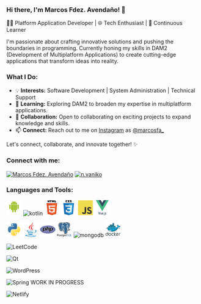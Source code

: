 ### Hi there, I'm Marcos Fdez. Avendaño! 👋

👨‍💻 Platform Application Developer | 🌐 Tech Enthusiast | 🚀 Continuous Learner

I'm passionate about crafting innovative solutions and pushing the boundaries in programming. Currently honing my skills in DAM2 (Development of Multiplatform Applications) to create cutting-edge applications that transform ideas into reality.

### What I Do:

- 💡 **Interests:** Software Development | System Administration | Technical Support
- 🌱 **Learning:** Exploring DAM2 to broaden my expertise in multiplatform applications.
- 🤝 **Collaboration:** Open to collaborating on exciting projects to expand knowledge and skills.
- 📫 **Connect:** Reach out to me on [Instagram](https://www.instagram.com/marcosfa_) as [@marcosfa_](https://www.instagram.com/marcosfa_)

Let's connect, collaborate, and innovate together! ✨

<h3 align="left">Connect with me:</h3>
<p align="left">
<a href="https://www.linkedin.com/in/marcos-fernández-avendaño-2031a41b6/" target="blank"><img align="center" src="https://raw.githubusercontent.com/rahuldkjain/github-profile-readme-generator/master/src/images/icons/Social/linked-in-alt.svg" alt="Marcos Fdez. Avendaño" height="30" width="40" /></a>
<a href="https://www.instagram.com/marcosfa_/" target="blank"><img align="center" src="https://raw.githubusercontent.com/rahuldkjain/github-profile-readme-generator/master/src/images/icons/Social/instagram.svg" alt="n.vaniko" height="30" width="40" /></a>
</p>

<h3 align="left">Languages and Tools:</h3>
<p align="left">
  <img src="https://raw.githubusercontent.com/devicons/devicon/master/icons/android/android-original-wordmark.svg" alt="android" width="40" height="40"/>
  <img src="https://www.vectorlogo.zone/logos/kotlinlang/kotlinlang-icon.svg" alt="kotlin" width="40" height="40"/>
  <img src="https://raw.githubusercontent.com/devicons/devicon/master/icons/html5/html5-original-wordmark.svg" alt="html5" width="40" height="40"/>
  <img src="https://raw.githubusercontent.com/devicons/devicon/master/icons/css3/css3-original-wordmark.svg" alt="css3" width="40" height="40"/>
  <img src="https://raw.githubusercontent.com/devicons/devicon/master/icons/javascript/javascript-original.svg" alt="javascript" width="40" height="40"/>
  <img src="https://raw.githubusercontent.com/devicons/devicon/master/icons/vuejs/vuejs-original-wordmark.svg" alt="vuejs" width="40" height="40"/>
 </p> 
<p align="left">
  <img src="https://raw.githubusercontent.com/devicons/devicon/master/icons/python/python-original.svg" alt="python" width="40" height="40"/>
  <img src="https://raw.githubusercontent.com/devicons/devicon/master/icons/java/java-original.svg" alt="java" width="40" height="40"/>
  <img src="https://raw.githubusercontent.com/devicons/devicon/master/icons/php/php-original.svg" alt="php" width="40" height="40"/>
  <img src="https://raw.githubusercontent.com/devicons/devicon/master/icons/postgresql/postgresql-original-wordmark.svg" alt="postgresql" width="40" height="40"/>
  <img src="https://www.vectorlogo.zone/logos/mongodb/mongodb-icon.svg" alt="mongodb" width="40" height="40"/>
  <img src="https://raw.githubusercontent.com/devicons/devicon/master/icons/docker/docker-original-wordmark.svg" alt="docker" width="40" height="40"/>

</p>

![LeetCode](https://img.shields.io/badge/LeetCode-000000?style=for-the-badge&logo=LeetCode&logoColor=#d16c06)


![Qt](https://img.shields.io/badge/Qt-%23217346.svg?style=for-the-badge&logo=Qt&logoColor=white)

![WordPress](https://img.shields.io/badge/WordPress-%23117AC9.svg?style=for-the-badge&logo=WordPress&logoColor=white)

![Spring](https://img.shields.io/badge/spring-%236DB33F.svg?style=for-the-badge&logo=spring&logoColor=white)  WORK IN PROGRESS

![Netlify](https://img.shields.io/badge/netlify-%23000000.svg?style=for-the-badge&logo=netlify&logoColor=#00C7B7)







